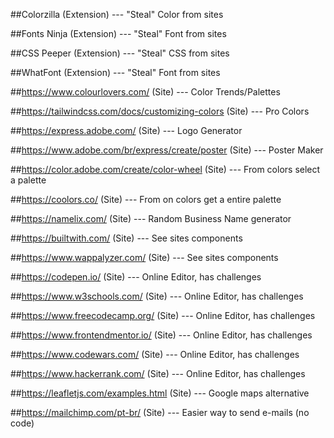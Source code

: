 ##Colorzilla (Extension) --- "Steal" Color from sites

##Fonts Ninja (Extension) ---  "Steal" Font from sites

##CSS Peeper (Extension) --- "Steal" CSS from sites

##WhatFont (Extension) --- "Steal" Font from sites

##https://www.colourlovers.com/ (Site) --- Color Trends/Palettes

##https://tailwindcss.com/docs/customizing-colors (Site) --- Pro Colors

##https://express.adobe.com/ (Site) --- Logo Generator

##https://www.adobe.com/br/express/create/poster (Site) --- Poster Maker

##https://color.adobe.com/create/color-wheel (Site) --- From colors select a palette

##https://coolors.co/ (Site) --- From on colors get a entire palette

##https://namelix.com/ (Site) --- Random Business Name generator

##https://builtwith.com/ (Site) --- See sites components

##https://www.wappalyzer.com/ (Site) --- See sites components

##https://codepen.io/ (Site) --- Online Editor, has challenges

##https://www.w3schools.com/ (Site) --- Online Editor, has challenges

##https://www.freecodecamp.org/ (Site) --- Online Editor, has challenges

##https://www.frontendmentor.io/ (Site) --- Online Editor, has challenges

##https://www.codewars.com/ (Site) --- Online Editor, has challenges

##https://www.hackerrank.com/ (Site) --- Online Editor, has challenges

##https://leafletjs.com/examples.html (Site) --- Google maps alternative

##https://mailchimp.com/pt-br/ (Site) --- Easier way to send e-mails (no code)
